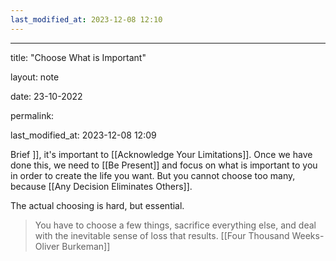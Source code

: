 ```yaml
---
last_modified_at: 2023-12-08 12:10
---
```

---

title: "Choose What is Important"

layout: note

date: 23-10-2022

permalink:

last_modified_at: 2023-12-08 12:09

Brief ]], it's important to [[Acknowledge Your Limitations]]. Once we have done this, we need to [[Be Present]] and focus on what is important to you in order to create the life you want. But you cannot choose too many, because [[Any Decision Eliminates Others]].

The actual choosing is hard, but essential.

> You have to choose a few things, sacrifice everything else, and deal with the inevitable sense of loss that results.
> [[Four Thousand Weeks-Oliver Burkeman]]
